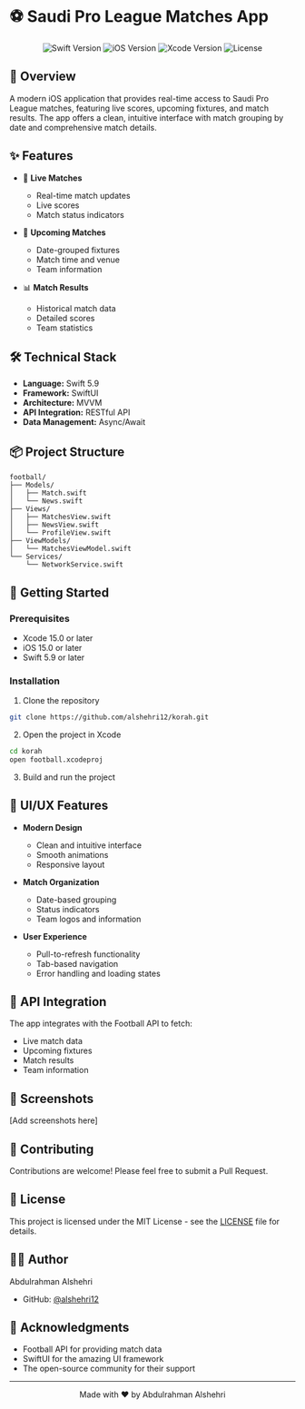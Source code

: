 # ⚽ Saudi Pro League Matches App

<div align="center">
  <img src="https://img.shields.io/badge/Swift-5.9-orange.svg" alt="Swift Version">
  <img src="https://img.shields.io/badge/iOS-15.0+-blue.svg" alt="iOS Version">
  <img src="https://img.shields.io/badge/Xcode-15.0+-blue.svg" alt="Xcode Version">
  <img src="https://img.shields.io/badge/License-MIT-green.svg" alt="License">
</div>

## 📱 Overview

A modern iOS application that provides real-time access to Saudi Pro League matches, featuring live scores, upcoming fixtures, and match results. The app offers a clean, intuitive interface with match grouping by date and comprehensive match details.

## ✨ Features

- 🎯 **Live Matches**
  - Real-time match updates
  - Live scores
  - Match status indicators

- 📅 **Upcoming Matches**
  - Date-grouped fixtures
  - Match time and venue
  - Team information

- 📊 **Match Results**
  - Historical match data
  - Detailed scores
  - Team statistics

## 🛠 Technical Stack

- **Language:** Swift 5.9
- **Framework:** SwiftUI
- **Architecture:** MVVM
- **API Integration:** RESTful API
- **Data Management:** Async/Await

## 📦 Project Structure

```
football/
├── Models/
│   ├── Match.swift
│   └── News.swift
├── Views/
│   ├── MatchesView.swift
│   ├── NewsView.swift
│   └── ProfileView.swift
├── ViewModels/
│   └── MatchesViewModel.swift
└── Services/
    └── NetworkService.swift
```

## 🚀 Getting Started

### Prerequisites

- Xcode 15.0 or later
- iOS 15.0 or later
- Swift 5.9 or later

### Installation

1. Clone the repository
```bash
git clone https://github.com/alshehri12/korah.git
```

2. Open the project in Xcode
```bash
cd korah
open football.xcodeproj
```

3. Build and run the project

## 🎨 UI/UX Features

- **Modern Design**
  - Clean and intuitive interface
  - Smooth animations
  - Responsive layout

- **Match Organization**
  - Date-based grouping
  - Status indicators
  - Team logos and information

- **User Experience**
  - Pull-to-refresh functionality
  - Tab-based navigation
  - Error handling and loading states

## 🔄 API Integration

The app integrates with the Football API to fetch:
- Live match data
- Upcoming fixtures
- Match results
- Team information

## 📱 Screenshots

[Add screenshots here]

## 🤝 Contributing

Contributions are welcome! Please feel free to submit a Pull Request.

## 📄 License

This project is licensed under the MIT License - see the [LICENSE](LICENSE) file for details.

## 👨‍💻 Author

Abdulrahman Alshehri
- GitHub: [@alshehri12](https://github.com/alshehri12)

## 🙏 Acknowledgments

- Football API for providing match data
- SwiftUI for the amazing UI framework
- The open-source community for their support

---

<div align="center">
  Made with ❤️ by Abdulrahman Alshehri
</div> 